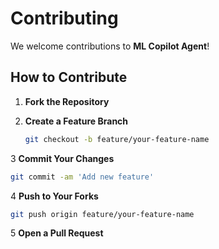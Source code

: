 # Contributing

We welcome contributions to **ML Copilot Agent**!

## How to Contribute

1. **Fork the Repository**

2. **Create a Feature Branch**

   ```bash
   git checkout -b feature/your-feature-name
   ```
3 **Commit Your Changes**
   ```bash
   git commit -am 'Add new feature'
   ```
4 **Push to Your Forks**
   ```bash
   git push origin feature/your-feature-name
   ```
5 **Open a Pull Request**